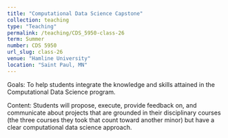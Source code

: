 ```yaml
---
title: "Computational Data Science Capstone"
collection: teaching
type: "Teaching"
permalink: /teaching/CDS_5950-class-26
term: Summer
number: CDS 5950
url_slug: class-26
venue: "Hamline University"
location: "Saint Paul, MN"
---
```


Goals: To help students integrate the knowledge and skills attained in the Computational Data Science program.

Content: Students will propose, execute, provide feedback on, and communicate about projects that are grounded in their disciplinary courses (the three courses they took that count toward another minor) but have a clear computational data science approach.
